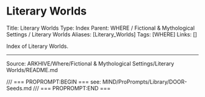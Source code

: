 # Literary Worlds

Title: Literary Worlds
Type: Index
Parent: WHERE / Fictional & Mythological Settings / Literary Worlds
Aliases: [Literary_Worlds]
Tags: [WHERE]
Links: []

Index of Literary Worlds.

---
Source: ARKHIVE/Where/Fictional & Mythological Settings/Literary Worlds/README.md

/// === PROPROMPT:BEGIN ===
see: MIND/ProPrompts/Library/DOOR-Seeds.md
/// === PROPROMPT:END ===
